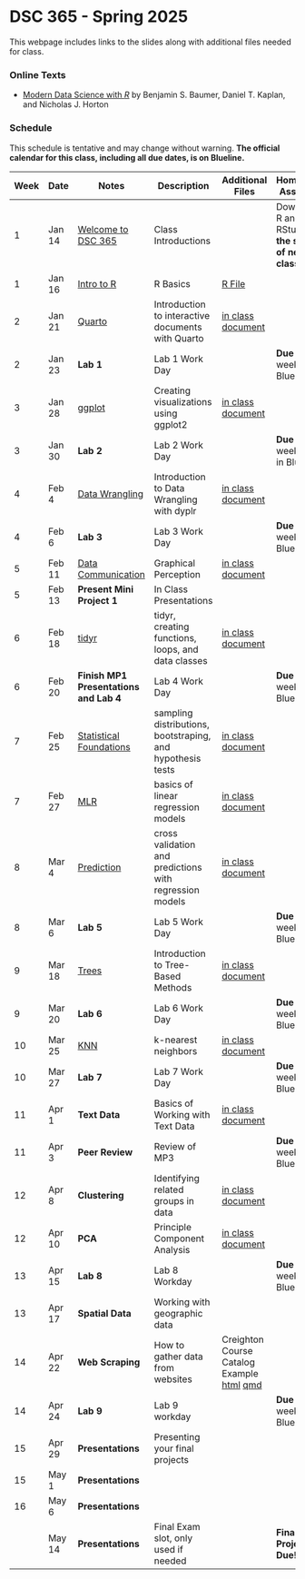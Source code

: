 # DSC 365 - Spring 2025

This webpage includes links to the slides along with additional files needed for class.

### Online Texts

-   [Modern Data Science with *R*](https://mdsr-book.github.io/mdsr3e/01-intro.html) by Benjamin S. Baumer, Daniel T. Kaplan, and Nicholas J. Horton

### Schedule

This schedule is tentative and may change without warning. **The official calendar for this class, including all due dates, is on Blueline.**

| Week | Date | Notes | Description | Additional Files | Homework Assigned |
|------------|------------|------------|------------|------------|------------|
| 1 | Jan 14 | [Welcome to DSC 365](Welcome%20to%20DSC365/Welcome%20Slides/Intro-to-DSC365.html) | Class Introductions |  | Download R and RStudio **by the start of next class** |
| 1 | Jan 16 | [Intro to R](Welcome%20to%20DSC365/R%20Introduction%20Slides/IntroR.html) | R Basics | [R File](Welcome%20to%20DSC365/R%20Introduction%20Slides/IntroR.R) |  |
| 2 | Jan 21 | [Quarto](Week%202/slides/intro-to-quarto.html) | Introduction to interactive documents with Quarto | [in class document](Week%202/in-class-documents/DSC365-quarto-intro-student.qmd) |  |
| 2 | Jan 23 | **Lab 1** | Lab 1 Work Day |  | **Due** during week 3 in Blueline |
| 3 | Jan 28 | [ggplot](Week%203/slides/ggplot2-notes.html) | Creating visualizations using ggplot2 | [in class document](Week%203/in-class-documents/DSC365-Week3-student.qmd) |  |
| 3 | Jan 30 | **Lab 2** | Lab 2 Work Day |  | **Due** during week 4 pm in Blueline |
| 4 | Feb 4 | [Data Wrangling](Week%204/slides/data-wrangling-notes.html) | Introduction to Data Wrangling with dyplr | [in class document](Week%204/in-class-documents/DSC365-Data-Wrangling-student.qmd) |  |
| 4 | Feb 6 | **Lab 3** | Lab 3 Work Day |  | **Due** during week 6 in Blueline |
| 5 | Feb 11 | [Data Communication](Week%205/slides/data-viz-and-communication.html) | Graphical Perception | [in class document](Week%205/in-class-documents/data-communication-student.qmd) |  |
| 5 | Feb 13 | **Present Mini Project 1** | In Class Presentations |  |  |
| 6 | Feb 18 | [tidyr](Week%206/slides/tidyr-and-functions.html) | tidyr, creating functions, loops, and data classes | [in class document](Week%206/in-class-documents/tidyr-and-functions-student.qmd) |  |
| 6 | Feb 20 | **Finish MP1 Presentations and Lab 4** | Lab 4 Work Day |  | **Due** during week 7 in Blueline |
| 7 | Feb 25 | [Statistical Foundations](Week%207/slides/statistical-foundations.html) | sampling distributions, bootstraping, and hypothesis tests | [in class document](Week%207/in-class-documents/statistical-foundations-student.qmd) |  |
| 7 | Feb 27 | [MLR](Week%207/slides/linear-models.html) | basics of linear regression models | [in class document](Week%207/in-class-documents/linear-models-student.qmd) |  |
| 8 | Mar 4 | [Prediction](Week%208/slides/cross-validation-and-prediction.html) | cross validation and predictions with regression models | [in class document](Week%208/in-class-documents/cross-validation-and-prediction-student.qmd) |  |
| 8 | Mar 6 | **Lab 5** | Lab 5 Work Day |  | **Due** during week 9 in Blueline |
| 9 | Mar 18 | [Trees](Week%209/slides/decision-trees-random-forests.html) | Introduction to Tree-Based Methods | [in class document](Week%209/tree-methods-student/.qmd) |  |
| 9 | Mar 20 | **Lab 6** | Lab 6 Work Day |  | **Due** during week 10 in Blueline |
| 10 | Mar 25 | [KNN](Week%2010/slides/knn-and-classification.html) | k-nearest neighbors | [in class document](Week%2010/KNN-student.qmd) |  |
| 10 | Mar 27 | **Lab 7** | Lab 7 Work Day |  | **Due** during week 12 in Blueline |
| 11 | Apr 1 | **Text Data** | Basics of Working with Text Data | [in class document](Week%2011/DSC365-text-data-student.qmd) |  |
| 11 | Apr 3 | **Peer Review** | Review of MP3 |  | **Due** during week 12 in Blueline |
| 12 | Apr 8 | **Clustering** | Identifying related groups in data | [in class document](Week%2012/Cluster-PCA-student.qmd) |  |
| 12 | Apr 10 | **PCA** | Principle Component Analysis | [in class document](Week%2012/Cluster-PCA-student.qmd) |  |
| 13 | Apr 15 | **Lab 8** | Lab 8 Workday |  | **Due** during week 14 in Blueline |
| 13 | Apr 17 | **Spatial Data** | Working with geographic data |  |  |
| 14 | Apr 22 | **Web Scraping** | How to gather data from websites | Creighton Course Catalog Example [html](webscraping/course_catalog.html) [qmd](webscraping/course_catalog.qmd) |  |
| 14 | Apr 24 | **Lab 9** | Lab 9 workday |  | **Due** during week 15 in Blueline |
| 15 | Apr 29 | **Presentations** | Presenting your final projects |  |  |
| 15 | May 1 | **Presentations** |  |  |  |
| 16 | May 6 | **Presentations** |  |  |  |
|  | May 14 | **Presentations** | Final Exam slot, only used if needed |  | **Final Project Due!** |
